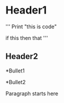 # Header1

'''
Print "this is code"

if this then that
'''

## Header2

*Bullet1

*Bullet2

Paragraph starts here
